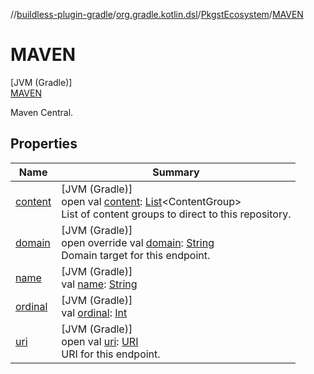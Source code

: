 //[buildless-plugin-gradle](../../../../index.md)/[org.gradle.kotlin.dsl](../../index.md)/[PkgstEcosystem](../index.md)/[MAVEN](index.md)

# MAVEN

[JVM (Gradle)]\
[MAVEN](index.md)

Maven Central.

## Properties

| Name | Summary |
|---|---|
| [content](../-n-p-m/index.md#-1708690541%2FProperties%2F73423754) | [JVM (Gradle)]<br>open val [content](../-n-p-m/index.md#-1708690541%2FProperties%2F73423754): [List](https://kotlinlang.org/api/latest/jvm/stdlib/kotlin.collections/-list/index.html)&lt;ContentGroup&gt;<br>List of content groups to direct to this repository. |
| [domain](../domain.md) | [JVM (Gradle)]<br>open override val [domain](../domain.md): [String](https://kotlinlang.org/api/latest/jvm/stdlib/kotlin/-string/index.html)<br>Domain target for this endpoint. |
| [name](../-n-p-m/index.md#-372974862%2FProperties%2F73423754) | [JVM (Gradle)]<br>val [name](../-n-p-m/index.md#-372974862%2FProperties%2F73423754): [String](https://kotlinlang.org/api/latest/jvm/stdlib/kotlin/-string/index.html) |
| [ordinal](../-n-p-m/index.md#-739389684%2FProperties%2F73423754) | [JVM (Gradle)]<br>val [ordinal](../-n-p-m/index.md#-739389684%2FProperties%2F73423754): [Int](https://kotlinlang.org/api/latest/jvm/stdlib/kotlin/-int/index.html) |
| [uri](../-n-p-m/index.md#100874624%2FProperties%2F73423754) | [JVM (Gradle)]<br>open val [uri](../-n-p-m/index.md#100874624%2FProperties%2F73423754): [URI](https://docs.oracle.com/en/java/javase/11/docs/api/java.base/java/net/URI.html)<br>URI for this endpoint. |
